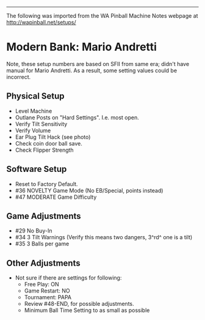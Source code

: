 ***
The following was imported from the WA Pinball Machine Notes webpage at http://wapinball.net/setups/
# Modern Bank: Mario Andretti
Note, these setup numbers are based on SFII from same era; didn't have manual for Mario Andretti. As a result, some setting values could be incorrect.
## Physical Setup
-   Level Machine
-   Outlane Posts on "Hard Settings". I.e. most open.
-   Verify Tilt Sensitivity
-   Verify Volume
-   Ear Plug Tilt Hack (see photo)
-   Check coin door ball save.
-   Check Flipper Strength
## Software Setup
-   Reset to Factory Default.
-   #36 NOVELTY Game Mode (No EB/Special, points instead)
-   #47 MODERATE Game Difficulty
## Game Adjustments
-   #29 No Buy-In
-   #34 3 Tilt Warnings (Verify this means two dangers, 3^rd^ one is a tilt)
-   #35 3 Balls per game
## Other Adjustments
-   Not sure if there are settings for following:
    -   Free Play: ON
    -   Game Restart: NO
    -   Tournament: PAPA
    -   Review #48-END, for possible adjustments.
    -   Minimum Ball Time Setting to as small as possible
## 
